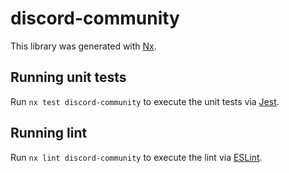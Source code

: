 # discord-community

This library was generated with [Nx](https://nx.dev).

## Running unit tests

Run `nx test discord-community` to execute the unit tests via [Jest](https://jestjs.io).

## Running lint

Run `nx lint discord-community` to execute the lint via [ESLint](https://eslint.org/).
